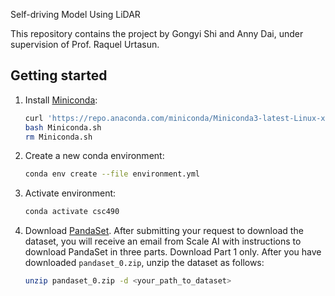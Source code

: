 Self-driving Model Using LiDAR 

This repository contains the project by Gongyi Shi and Anny Dai, under supervision of 
Prof. Raquel Urtasun.

## Getting started

1. Install [Miniconda](https://docs.conda.io/en/latest/miniconda.html):

   ```bash
   curl 'https://repo.anaconda.com/miniconda/Miniconda3-latest-Linux-x86_64.sh' > Miniconda.sh
   bash Miniconda.sh
   rm Miniconda.sh
   ```
   
2. Create a new conda environment:

   ```bash
   conda env create --file environment.yml
   ```

3. Activate environment:

   ```bash
   conda activate csc490
   ```

4. Download [PandaSet](https://scale.com/resources/download/pandaset).
   After submitting your request to download the dataset, you will receive an
   email from Scale AI with instructions to download PandaSet in three parts.
   Download Part 1 only. After you have downloaded `pandaset_0.zip`,
   unzip the dataset as follows:

   ```bash
   unzip pandaset_0.zip -d <your_path_to_dataset>
   ```
